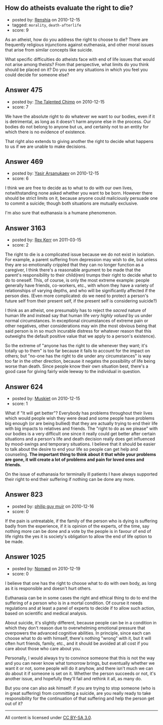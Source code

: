 ## How do atheists evaluate the right to die?

- posted by: [Renshia](https://stackexchange.com/users/-1/184-renshia) on 2010-12-15
- tagged: `morality`, `death-afterlife`
- score: 9

As an atheist, how do you address the right to choose to die? There are frequently religious injunctions against euthenasia, and other moral issues that arise from similar concepts like suicide.

What specific difficulties do atheists face with end of life issues that would not arise among theists? From that perspective, what limits do you think should be placed on it? Do you see any situations in which you feel you could decide for someone else? 


## Answer 475

- posted by: [The Talented Chimp](https://stackexchange.com/users/-1/210-the-talented-chimp) on 2010-12-15
- score: 7

We have the absolute right to do whatever we want to our bodies, even if it is detrimental, as long as it doesn't harm anyone else in the process. Our bodies do not belong to anyone but us, and certainly not to an entity for which there is no evidence of existence.

That right also extends to giving another the right to decide what happens to us if we are unable to make decisions. 


## Answer 469

- posted by: [Yasir Arsanukaev](https://stackexchange.com/users/-1/197-yasir-arsanukaev) on 2010-12-15
- score: 6

I think we are free to decide as to what to do with our own lives, notwithstanding none asked whether you want to be born. However there should be strict limits on it, because anyone could maliciously persuade one to commit a suicide; though both situations are mutually exclusive.

I'm also sure that euthanasia is a humane phenomenon.


## Answer 3163

- posted by: [Rex Kerr](https://stackexchange.com/users/-1/1166-rex-kerr) on 2011-03-15
- score: 2

The right to die is a complicated issue because we do not exist in isolation.  For example, a parent suffering from depression may wish to die, but unless they are so emotionally crippled that they can no longer function as a caregiver, I think there's a reasonable argument to be made that the parent's responsibility to their child(ren) trumps their right to decide what to do to oneself.  This, of course, is only the most extreme example: people generally have friends, co-workers, etc., with whom they have a variety of relationships of varying depths, and who will be significantly affected if the person dies.  (Even more complicated: do we need to protect a person's future self from their present self, if the present self is considering suicide?)

I think as an atheist, one presumably has to reject the _sacred_ nature of human life and instead say that human life _very highly valued_ by us under normal circumstances.  In exceptional circumstances of extreme pain or other negatives, other considerations may win (the most obvious being that said person is in so much incurable distress for whatever reason that this outweighs the default positive value that we apply to a person's existence).

So the extreme of "anyone has the right to die whenever they want; it's totally up to them" is too far because it fails to account for the impact on others; but "no-one has the right to die under any circumstances" is way too far in the other direction, because it negates the possibility of life being worse than death.  Since people know their own situation best, there's a good case for giving fairly wide leeway to the individual in question.


## Answer 624

- posted by: [Muskiet](https://stackexchange.com/users/-1/252-muskiet) on 2010-12-15
- score: 1

What if "It will get better"?
Everybody has problems throughout their lives which would people wish they were dead and some people have problems big enough (or are being bullied) that they are actually trying to end their life with big impacts to relatives and friends.
The "right to do as we please" with our bodies is a very difficult one since it really could get better after certain situations and a person's life and death decision really does get influenced by mood-swings and temporary situations.
I believe that it should be easier to talk about the desire to end your life so people can get help and counseling.
**The important thing to think about it that while your problems are gone, it will create a lot of problems and pain for loved ones and friends.**

On the issue of euthanasia for terminally ill patients I have always supported their right to end their suffering if nothing can be done any more.


## Answer 823

- posted by: [philip guy muir](https://stackexchange.com/users/-1/182-philip-guy-muir) on 2010-12-16
- score: 0

If the pain is untreatable, if the family of the person who is dying is suffering badly from the experience, if it is opinion of the experts, of the time, say nothing more can be done and a vote by the people is in favour of end of life rights the yes it is society's obligation to allow the end of life option to be made.


## Answer 1025

- posted by: [Nomæd](https://stackexchange.com/users/-1/27-nom-d) on 2010-12-19
- score: 0

I believe that one has the right to choose what to do with own body, as long as it is responsible and doesn't hurt others.

Euthanasia can be in some cases the right and ethical thing to do to end the suffering of a person who is in a mortal condition. Of course it needs regulations and at least a panel of experts to decide if to allow such action, based on scientific and medical analysis.

About suicide, it's slightly different, because people can be in a condition in which they don't reason due to overwhelming emotional pressure that overpowers the advanced cognitive abilities. In principle, since each can choose what to do with himself, there's nothing "wrong" with it, but it will often hurt friends, family, etc., and it should be avoided at all cost if you care about those who care about you.

Personally, I would always try to convince someone that this is not the way and you can never know what tomorrow brings, but eventually whether we want it or not, some people will do it anyhow, and there isn't much we can do about it if someone is set on it. Whether the person succeeds or not, it's another issue, and hopefully they'll fail and rethink it all, as many do. 

But you one can also ask himself: if you are trying to stop someone (who is in great suffering) from committing a suicide, are you really ready to take responsibility for the continuation of that suffering and help the person get out of it? 



---

All content is licensed under [CC BY-SA 3.0](https://creativecommons.org/licenses/by-sa/3.0/).
